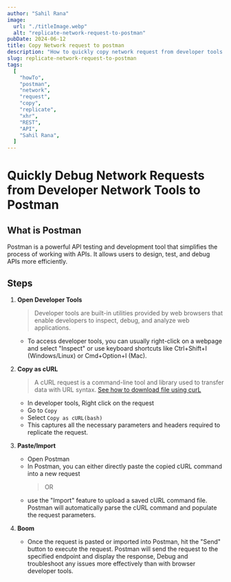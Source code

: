 ```yaml
---
author: "Sahil Rana"
image:
  url: "./titleImage.webp"
  alt: "replicate-network-request-to-postman"
pubDate: 2024-06-12
title: Copy Network request to postman
description: "How to quickly copy network request from developer tools network tab to postman?"
slug: replicate-network-request-to-postman
tags:
  [
    "howTo",
    "postman",
    "network",
    "request",
    "copy",
    "replicate",
    "xhr",
    "REST",
    "API",
    "Sahil Rana",
  ]
---
```


# Quickly Debug Network Requests from Developer Network Tools to Postman

## What is Postman

Postman is a powerful API testing and development tool that simplifies the process of working with APIs. It allows users to design, test, and debug APIs more efficiently.

## Steps

1. **Open Developer Tools**

   > Developer tools are built-in utilities provided by web browsers that enable developers to inspect, debug, and analyze web applications.

   - To access developer tools, you can usually right-click on a webpage and select "Inspect" or use keyboard shortcuts like Ctrl+Shift+I (Windows/Linux) or Cmd+Option+I (Mac).

2. **Copy as cURL**

   > A cURL request is a command-line tool and library used to transfer data with URL syntax.
   > [See how to download file using curL](https://sahilsinghrana.github.io/blog/snippets/download-using-curl)

   - In developer tools, Right click on the request
   - Go to `Copy`
   - Select `Copy as cURL(bash)`
   - This captures all the necessary parameters and headers required to replicate the request.

3. **Paste/Import**

   - Open Postman
   - In Postman, you can either directly paste the copied cURL command into a new request
     > OR
   - use the "Import" feature to upload a saved cURL command file. Postman will automatically parse the cURL command and populate the request parameters.

4. **Boom**
   - Once the request is pasted or imported into Postman, hit the "Send" button to execute the request. Postman will send the request to the specified endpoint and display the response, Debug and troubleshoot any issues more effectively than with browser developer tools.
